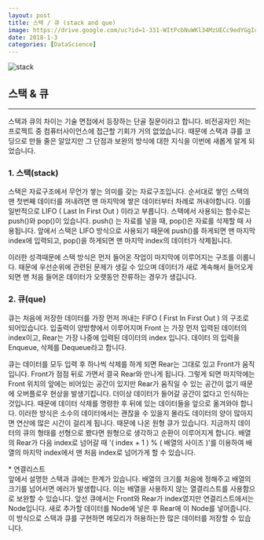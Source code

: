 ```yaml
---
layout: post
title: 스택 / 큐 (stack and que)
image: https://drive.google.com/uc?id=1-331-WItPcbNuWKl34MzUECc9edYGgIu
date: 2018-1-3
categories: [DataScience]
---
```

![stack](https://drive.google.com/uc?id=1-331-WItPcbNuWKl34MzUECc9edYGgIu)

## 스택 &amp; 큐
* * *

스택과 큐의 차이는 기술 면접에서 등장하는 단골 질문이라고 합니다. 
비전공자인 저는 프로젝트 중 컴퓨터사이언스에 접근할 기회가 거의 없었습니다. 
때문에 스택과 큐를 코딩으로 만들 줄은 알았지만 그 단점과 보완의 방식에 대한 지식을 이번에 
새롭게 알게 되었습니다.

### 1. 스택(stack)

스택은 자료구조에서 무언가 쌓는 의미를 갖는 자료구조입니다. 
순서대로 쌓인 스택의 맨 첫번째 데이터를 꺼내려면 맨 마지막에 쌓은 데이터부터 차례로 
꺼내야합니다. 
이를 일반적으로 <span class="emphasis">LIFO ( Last In First Out )</span> 이라고 부릅니다. 
스택에서 사용되는 함수로는 push()와 pop()이 있습니다. 
push() 는 자료를 넣을 때, pop()은 자료를 삭제할 때 사용됩니다. 
앞에서 스택은 LIFO 방식으로 사용되기 때문에 push()를 하게되면 맨 마지막 index에 입력되고,
pop()을 하게되면 맨 마지막 index의 데이터가 삭제됩니다. 

이러한 성격때문에 스택 방식은 먼저 들어온 작업이 마지막에 이루어지는 구조를 이룹니다. 
때문에 우선순위에 관련된 문제가 생길 수 있으며 데이터가 새로 계속해서 들어오게되면 
맨 처음 들어온 데이터가 오랫동안 잔류하는 경우가 생깁니다.

### 2. 큐(que)

큐는 처음에 저장한 데이터를 가장 먼저 꺼내는 <span class="emphasis">FIFO ( First In First Out )</span> 의 구조로 되어있습니다. 
입출력이 양방향에서 이루어지며 Front 는 가장 먼저 입력된 데이터의 index이고, Rear는 가장 나중에
입력된 데이터의 index 입니다. 
데이터 의 입력을 Enqueue, 삭제를 Dequeue라고 합니다. 

큐는 데이터를 모두 입력 후 하나씩 삭제를 하게 되면 Rear는 그대로 있고 Front가 움직입니다. 
Front가 점점 뒤로 가면서 결국 Rear와 만나게 됩니다. 
그렇게 되면 마지막에는 Front 위치의 앞에는 비어있는 공간이 있지만 
Rear가 움직일 수 있는 공간이 없기 때문에 오버플로우 현상을 발생기킵니다. 
더이상 데이터가 들어갈 공간이 없다고 인식하는 것입니다. 
때문에 데이터 삭제를 명령한 후 뒤에 있는 데이터들을 앞으로 옮겨와야 합니다. 
이러한 방식은 소수의 데이터에서는 괜찮을 수 있을지 몰라도 
데이터의 양이 많아지면 연산에 많은 시간이 걸리게 됩니다. 
때문에 나온 <span class="emphasis">원형 큐</span>가 있습니다. 
지금까지 데이터의 큐의 형태를 선형으로 봤다면 원형으로 생각하고 순환이 이루어지게 합니다. 
배열의 Rear가 다음 index로 넘어갈 때 <span class="emphasis_blue">'( index + 1 ) % ( 배열의 사이즈 )'</span>를 이용하여
배열의 마지막 index에서 맨 처음 index로 넘어가게 할 수 있습니다.

<span class="reference"> * 연결리스트 <br>
앞에서 설명한 스택과 큐에는 한계가 있습니다. 배열의 크기를 처음에 정해주고 배열의 크기를 넘어서면
에러가 발생합니다. 이는 배열을 사용하지 않는 열결리스트를 사용함으로 보완할 수 있습니다. 
앞선 큐에서는 Front와 Rear가 index였지만 연결리스트에서는 Node입니다. 
새로 추가할 데이터를 Node에 넣은 후 Rear에 이 Node를 넣어줍니다. 
이 방식으로 스택과 큐를 구현하면 메모리가 허용하는한 많은 데이터를 저장할 수 있습니다. </span>